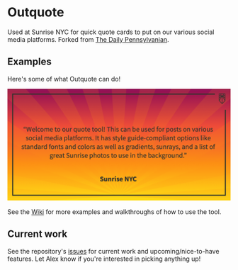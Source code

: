 # Outquote

Used at Sunrise NYC for quick quote cards to put on our various social media platforms. Forked from [The Daily Pennsylvanian](https://github.com/dailypenn/outquote).

## Examples

Here's some of what Outquote can do!

![](social-card.png)

See the [Wiki](https://github.com/sunrisemvmtnyc/outquote/wiki) for more examples and walkthroughs of how to use the tool.

## Current work

See the repository's [issues](https://github.com/sunrisemvmtnyc/outquote/issues) for current work and upcoming/nice-to-have features. Let Alex know if you're interested in picking anything up!

